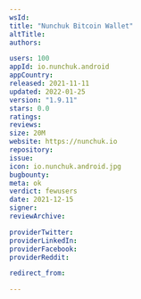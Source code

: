 ```yaml
---
wsId: 
title: "Nunchuk Bitcoin Wallet"
altTitle: 
authors:

users: 100
appId: io.nunchuk.android
appCountry: 
released: 2021-11-11
updated: 2022-01-25
version: "1.9.11"
stars: 0.0
ratings: 
reviews: 
size: 20M
website: https://nunchuk.io
repository: 
issue: 
icon: io.nunchuk.android.jpg
bugbounty: 
meta: ok
verdict: fewusers
date: 2021-12-15
signer: 
reviewArchive:

providerTwitter: 
providerLinkedIn: 
providerFacebook: 
providerReddit: 

redirect_from:

---
```


  